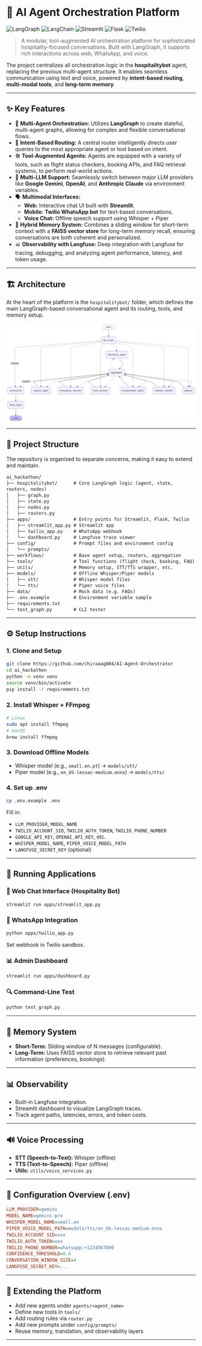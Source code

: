 # 🤖 AI Agent Orchestration Platform

![LangGraph](https://img.shields.io/badge/LangGraph-Framework-blue) ![LangChain](https://img.shields.io/badge/LangChain-Integration-green) ![Streamlit](https://img.shields.io/badge/Streamlit-UI-red) ![Flask](https://img.shields.io/badge/Flask-API-black) ![Twilio](https://img.shields.io/badge/Twilio-Voice/SMS-red)

> A modular, tool-augmented AI orchestration platform for sophisticated hospitality-focused conversations. Built with LangGraph, it supports rich interactions across web, WhatsApp, and voice.

The project centralizes all orchestration logic in the **hospitalitybot** agent, replacing the previous multi-agent structure. It enables seamless communication using text and voice, powered by **intent-based routing**, **multi-modal tools**, and **long-term memory**.

---

## ✨ Key Features

*   🧠 **Multi-Agent Orchestration:** Utilizes **LangGraph** to create stateful, multi-agent graphs, allowing for complex and flexible conversational flows.
*   🔀 **Intent-Based Routing:** A central router intelligently directs user queries to the most appropriate agent or tool based on intent.
*   🛠️ **Tool-Augmented Agents:** Agents are equipped with a variety of tools, such as flight status checkers, booking APIs, and FAQ retrieval systems, to perform real-world actions.
*   🔄 **Multi-LLM Support:** Seamlessly switch between major LLM providers like **Google Gemini**, **OpenAI**, and **Anthropic Claude** via environment variables.
*   🗣️ **Multimodal Interfaces:**
    *   **Web:** Interactive chat UI built with **Streamlit**.
    *   **Mobile:** **Twilio WhatsApp bot** for text-based conversations.
    *   **Voice Chat:** Offline speech support using Whisper + Piper
*   💾 **Hybrid Memory System:** Combines a sliding window for short-term context with a **FAISS vector store** for long-term memory recall, ensuring conversations are both coherent and personalized.
*   📊 **Observability with Langfuse:** Deep integration with Langfuse for tracing, debugging, and analyzing agent performance, latency, and token usage.

---

## 🏗️ Architecture

At the heart of the platform is the `hospitalitybot/` folder, which defines the main LangGraph-based conversational agent and its routing, tools, and memory setup.

![Architecture Diagram](assets/architecture-diagram.png "High-level architecture of the agent orchestration platform.")

---

## 📂 Project Structure

The repository is organized to separate concerns, making it easy to extend and maintain.

```
ai_hackathon/
├── hospitalitybot/      # Core LangGraph logic (agent, state, routers, nodes)
│   ├── graph.py
│   ├── state.py
│   ├── nodes.py
│   ├── routers.py
├── apps/                # Entry points for Streamlit, Flask, Twilio
│   ├── streamlit_app.py # Streamlit app
│   ├── twilio_app.py    # WhatsApp webhook
│   └── dashboard.py     # Langfuse trace viewer
├── config/              # Prompt files and environment config
│   └── prompts/
├── workflows/           # Base agent setup, routers, aggregation
├── tools/               # Tool functions (flight check, booking, FAQ)
├── utils/               # Memory setup, STT/TTS wrapper, etc.
├── models/              # Offline Whisper/Piper models
│   ├── stt/             # Whisper model files
│   └── tts/             # Piper voice files
├── data/                # Mock data (e.g. FAQs)
├── .env.example         # Environment variable sample
├── requirements.txt
└── test_graph.py        # CLI tester
```

---

## ⚙️ Setup Instructions

### 1. Clone and Setup

```bash
git clone https://github.com/chiraaag004/AI-Agent-Orchestrator
cd ai_hackathon
python -m venv venv
source venv/bin/activate
pip install -r requirements.txt
```

### 2. Install Whisper + FFmpeg

```bash
# Linux
sudo apt install ffmpeg
# macOS
brew install ffmpeg
```

### 3. Download Offline Models

* Whisper model (e.g., `small.en.pt`) → `models/stt/`
* Piper model (e.g., `en_US-lessac-medium.onnx`) → `models/tts/`

### 4. Set up .env

```bash
cp .env.example .env
```

Fill in:

* `LLM_PROVIDER`, `MODEL_NAME`
* `TWILIO_ACCOUNT_SID`, `TWILIO_AUTH_TOKEN`, `TWILIO_PHONE_NUMBER`
* `GOOGLE_API_KEY`, `OPENAI_API_KEY`, etc.
* `WHISPER_MODEL_NAME`, `PIPER_VOICE_MODEL_PATH`
* `LANGFUSE_SECRET_KEY` (optional)

---

## 🌟 Running Applications

### 🔗 Web Chat Interface (Hospitality Bot)

```bash
streamlit run apps/streamlit_app.py
```

### 📲 WhatsApp Integration

```bash
python apps/twilio_app.py
```

Set webhook in Twilio sandbox.

### 📊 Admin Dashboard

```bash
streamlit run apps/dashboard.py
```

### 🔍 Command-Line Test

```bash
python test_graph.py
```

---

## 🧠 Memory System

* **Short-Term:** Sliding window of N messages (configurable).
* **Long-Term:** Uses FAISS vector store to retrieve relevant past information (preferences, bookings).

---

## 📊 Observability

* Built-in Langfuse integration.
* Streamlit dashboard to visualize LangGraph traces.
* Track agent paths, latencies, errors, and token costs.

---

## 🔊 Voice Processing

* **STT (Speech-to-Text):** Whisper (offline)
* **TTS (Text-to-Speech):** Piper (offline)
* **Utils:** `utils/voice_services.py`

---

## 📖 Configuration Overview (.env)

```ini
LLM_PROVIDER=gemini
MODEL_NAME=gemini-pro
WHISPER_MODEL_NAME=small.en
PIPER_VOICE_MODEL_PATH=models/tts/en_US-lessac-medium.onnx
TWILIO_ACCOUNT_SID=xxx
TWILIO_AUTH_TOKEN=xxx
TWILIO_PHONE_NUMBER=whatsapp:+1234567890
CONFIDENCE_THRESHOLD=0.6
CONVERSATION_WINDOW_SIZE=4
LANGFUSE_SECRET_KEY=...
```

---

## 🚀 Extending the Platform

* Add new agents under `agents/<agent_name>`
* Define new tools in `tools/`
* Add routing rules via `router.py`
* Add new prompts under `config/prompts/`
* Reuse memory, translation, and observability layers

---
